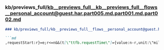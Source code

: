 ### kb/previews_full/kb__previews_full__kb__previews_full__flows__personal_account@guest.har.part005.md.part001.md.part002.md

```md
### kb/previews_full/kb__previews_full__flows__personal_account@guest.har.part005.md.part001.md (part 002)

```md
,requestStart:r}=e;r<=n&&(t[\"ttfb.requestTime\"]={value:n-r,unit:\"millisecond\"})}
```

```

```
